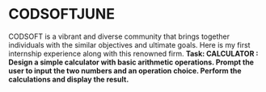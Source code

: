# CODSOFTJUNE
CODSOFT is a vibrant and diverse community that brings together individuals with the similar objectives and ultimate goals. Here is my first internship experience along with this renowned firm. 
**Task: CALCULATOR : Design a simple calculator with basic arithmetic operations. Prompt the user to input the two numbers and an operation choice. Perform the calculations and display the result.**
